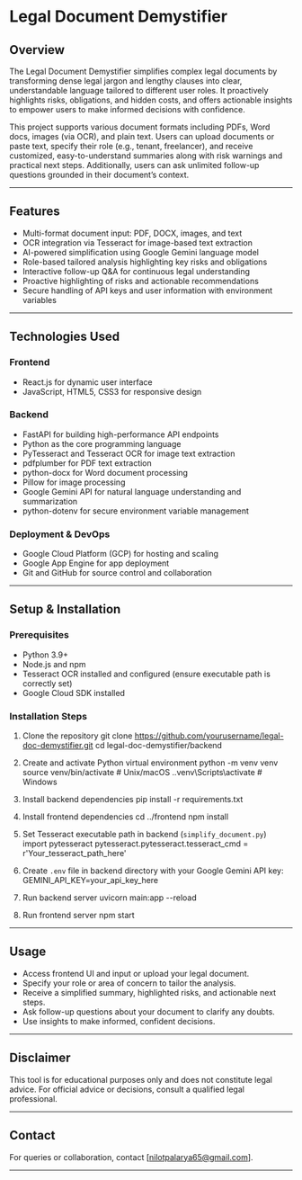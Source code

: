 # Legal Document Demystifier

## Overview
The Legal Document Demystifier simplifies complex legal documents by transforming dense legal jargon and lengthy clauses into clear, understandable language tailored to different user roles. It proactively highlights risks, obligations, and hidden costs, and offers actionable insights to empower users to make informed decisions with confidence.

This project supports various document formats including PDFs, Word docs, images (via OCR), and plain text. Users can upload documents or paste text, specify their role (e.g., tenant, freelancer), and receive customized, easy-to-understand summaries along with risk warnings and practical next steps. Additionally, users can ask unlimited follow-up questions grounded in their document’s context.

---

## Features
- Multi-format document input: PDF, DOCX, images, and text
- OCR integration via Tesseract for image-based text extraction
- AI-powered simplification using Google Gemini language model
- Role-based tailored analysis highlighting key risks and obligations
- Interactive follow-up Q&A for continuous legal understanding
- Proactive highlighting of risks and actionable recommendations
- Secure handling of API keys and user information with environment variables

---

## Technologies Used

### Frontend
- React.js for dynamic user interface
- JavaScript, HTML5, CSS3 for responsive design

### Backend
- FastAPI for building high-performance API endpoints
- Python as the core programming language
- PyTesseract and Tesseract OCR for image text extraction
- pdfplumber for PDF text extraction
- python-docx for Word document processing
- Pillow for image processing
- Google Gemini API for natural language understanding and summarization
- python-dotenv for secure environment variable management

### Deployment & DevOps
- Google Cloud Platform (GCP) for hosting and scaling
- Google App Engine for app deployment
- Git and GitHub for source control and collaboration

---

## Setup & Installation

### Prerequisites
- Python 3.9+
- Node.js and npm
- Tesseract OCR installed and configured (ensure executable path is correctly set)
- Google Cloud SDK installed

### Installation Steps
1. Clone the repository
git clone https://github.com/yourusername/legal-doc-demystifier.git
cd legal-doc-demystifier/backend

2. Create and activate Python virtual environment
python -m venv venv
source venv/bin/activate # Unix/macOS
.\.venv\Scripts\activate # Windows

3. Install backend dependencies
pip install -r requirements.txt

4. Install frontend dependencies
cd ../frontend
npm install

5. Set Tesseract executable path in backend (`simplify_document.py`)
import pytesseract
pytesseract.pytesseract.tesseract_cmd = r'Your_tesseract_path_here'

6. Create `.env` file in backend directory with your Google Gemini API key:
GEMINI_API_KEY=your_api_key_here

7. Run backend server
uvicorn main:app --reload

8. Run frontend server
npm start

---

## Usage
- Access frontend UI and input or upload your legal document.
- Specify your role or area of concern to tailor the analysis.
- Receive a simplified summary, highlighted risks, and actionable next steps.
- Ask follow-up questions about your document to clarify any doubts.
- Use insights to make informed, confident decisions.

---

## Disclaimer
This tool is for educational purposes only and does not constitute legal advice. For official advice or decisions, consult a qualified legal professional.

---

## Contact
For queries or collaboration, contact [nilotpalarya65@gmail.com].

---

